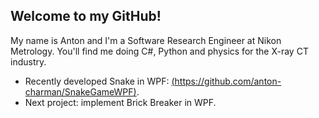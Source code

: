 ## Welcome to my GitHub!

My name is Anton and I'm a Software Research Engineer at Nikon Metrology. You'll find me doing C#, Python and physics for the X-ray CT industry.

- Recently developed Snake in WPF: [(https://github.com/anton-charman/SnakeGameWPF)](https://github.com/anton-charman/SnakeGameWPF).
- Next project: implement Brick Breaker in WPF. 
<!--
**anton-charman/anton-charman** is a ✨ _special_ ✨ repository because its `README.md` (this file) appears on your GitHub profile.

Here are some ideas to get you started:

- 🔭 I’m currently working on ...
- 🌱 I’m currently learning ...
- 👯 I’m looking to collaborate on ...
- 🤔 I’m looking for help with ...
- 💬 Ask me about ...
- 📫 How to reach me: ...
- 😄 Pronouns: ...
- ⚡ Fun fact: ...
-->
